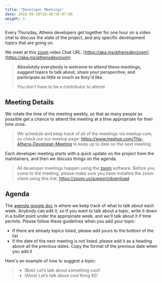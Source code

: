 ```yaml
---
title: "Developer Meetings"
date: 2018-09-28T10:40:50-07:00
weight: 3
---
```


Every Thursday, Athens developers get together for one hour on a video chat to discuss the state of the project, and any specific development topics that are going on.

We meet at this [zoom](https://zoom.us/) video Chat URL: [https://aka.ms/athensdevzoom](https://aka.ms/athensdevzoom)

>**Absolutely everybody is welcome to attend these meetings, suggest topics to talk about, share your perspective, and participate as little or much as they'd like**.
>
>You don't have to be a contributor to attend

## Meeting Details

We rotate the time of the meeting weekly, so that as many people as possible get a chance to attend the meeting at a time appropriate for their time zone. 

>We schedule and keep track of all of the meetings via meetup.com, so check out our meetup page: https://www.meetup.com/The-Athens-Developer-Meeting to keep up to date on the next meeting.

Each developer meeting starts with a quick update on the project from the maintainers, and then we discuss things on the agenda.

>All developer meetings happen using the [zoom](https://zoom.us) software. Before you come to the meeting, please make sure you have installed the zoom client using this link: https://zoom.us/support/download.

## Agenda

The [agenda google doc](https://docs.google.com/document/d/1xpvgmR1Fq4iy1j975Tb4H_XjeXUQUOAvn0FximUzvIk/edit#heading=h.f24qbjkyfv6v)
 is where we keep track of what to talk about each week. Anybody can edit it, so if you want to talk about a topic, write it down in a bullet point under the appropriate week, and we'll talk about it if time permits. Please follow these guidelines when you add your topic:
 
- If there are already topics listed, please add yours to the bottom of the list
- If the date of the next meeting is not listed, please add it as a heading above all the previous dates. Copy the format of the previous date when you add it
 
 Here's an example of how to suggest a topic:

> * (Bob) Let’s talk about something cool!
> * (Alice) Let’s talk about cool thing #2!

<script src="https://cdnjs.cloudflare.com/ajax/libs/moment.js/2.24.0/moment.min.js"></script>
<script src="https://cdnjs.cloudflare.com/ajax/libs/moment-timezone/0.5.23/moment-timezone.min.js"></script>
<script src="https://cdnjs.cloudflare.com/ajax/libs/jstimezonedetect/1.0.4/jstz.min.js"></script>
